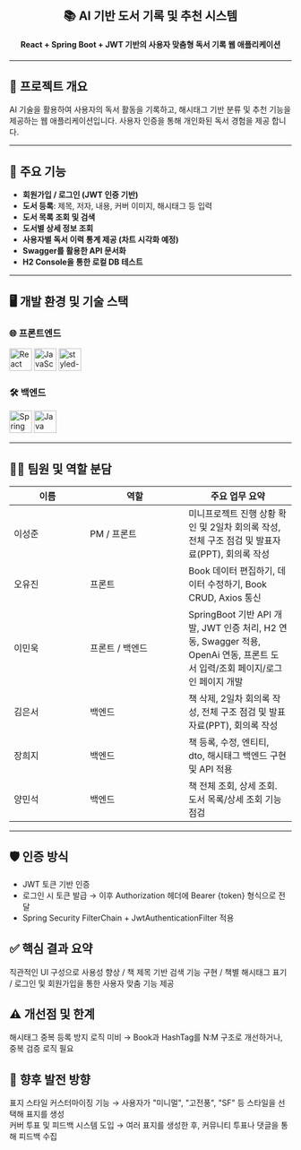 <div align="center">
  <h2>📚 AI 기반 도서 기록 및 추천 시스템</h2>
  <h4>React + Spring Boot + JWT 기반의 사용자 맞춤형 독서 기록 웹 애플리케이션</h4>
</div>

---

## 📌 프로젝트 개요

AI 기술을 활용하여 사용자의 독서 활동을 기록하고, 해시태그 기반 분류 및 추천 기능을 제공하는 웹 애플리케이션입니다. 사용자 인증을 통해 개인화된 독서 경험을 제공 합니다.

---

## 🔧 주요 기능

- **회원가입 / 로그인 (JWT 인증 기반)**
- **도서 등록**: 제목, 저자, 내용, 커버 이미지, 해시태그 등 입력
- **도서 목록 조회 및 검색**
- **도서별 상세 정보 조회**
- **사용자별 독서 이력 통계 제공 (차트 시각화 예정)**
- **Swagger를 활용한 API 문서화**
- **H2 Console을 통한 로컬 DB 테스트**

---

## 🖥️ 개발 환경 및 기술 스택

### 🌐 프론트엔드
<p align="left">
  <img src="https://cdn.jsdelivr.net/gh/devicons/devicon/icons/react/react-original.svg" height="40" alt="React" />
  <img src="https://cdn.jsdelivr.net/gh/devicons/devicon/icons/javascript/javascript-original.svg" height="40" alt="JavaScript" />
  <img src="https://raw.githubusercontent.com/styled-components/brand/master/styled-components.png" height="40" alt="styled-components" />
</p>

### 🛠 백엔드
<p align="left">
  <img src="https://cdn.jsdelivr.net/gh/devicons/devicon/icons/spring/spring-original.svg" height="40" alt="Spring Boot" />
  <img src="https://cdn.jsdelivr.net/gh/devicons/devicon/icons/java/java-original.svg" height="40" alt="Java" />
</p>

---

## 🧑‍💻 팀원 및 역할 분담

<table>
  <thead>
    <tr>
      <th width="120px">이름</th>
      <th width="160px">역할</th>
      <th>주요 업무 요약</th>
    </tr>
  </thead>
  <tbody>
    <tr>
      <td>이성준</td>
      <td>PM / 프론트</td>
      <td>미니프로젝트 진행 상황 확인 및 2일차 회의록 작성, 전체 구조 점검 및 발표자료(PPT), 회의록 작성</td>
    </tr>
    <tr>
      <td>오유진</td>
      <td>프론트</td>
      <td>Book 데이터 편집하기, 데이터 수정하기, Book CRUD, Axios 통신</td>
    </tr>
    <tr>
      <td>이민욱</td>
      <td>프론트 / 백엔드</td>
      <td>SpringBoot 기반 API 개발, JWT 인증 처리, H2 연동, Swagger 적용, OpenAi 연동, 프론트 도서 입력/조회 페이지/로그인 페이지 개발</td>
    </tr>
    <tr>
      <td>김은서</td>
      <td>백엔드</td>
      <td>책 삭제, 2일차 회의록 작성, 전체 구조 점검 및 발표자료(PPT), 회의록 작성</td>
    </tr>
    <tr>
      <td>장희지</td>
      <td>백엔드</td>
      <td>책 등록, 수정, 엔티티, dto, 해시태그 백엔드 구현 및 API 적용</td>
    </tr>
    <tr>
      <td>양민석</td>
      <td>백엔드</td>
      <td>책 전체 조회, 상세 조회. 도서 목록/상세 조회 기능 점검</td>
    </tr>
  </tbody>
</table>

---

## 🛡️ 인증 방식
- 	JWT 토큰 기반 인증
- 	로그인 시 토큰 발급 → 이후 Authorization 헤더에 Bearer {token} 형식으로 전달
- 	Spring Security FilterChain + JwtAuthenticationFilter 적용

## ✅ 핵심 결과 요약  
직관적인 UI 구성으로 사용성 향상 / 책 제목 기반 검색 기능 구현 /  책별 해시태그 표기 / 로그인 및 회원가입을 통한 사용자 맞춤 기능 제공  

## ⚠️ 개선점 및 한계  
 해시태그 중복 등록 방지 로직 미비 → Book과 HashTag를 N:M 구조로 개선하거나, 중복 검증 로직 필요  

## 🌱 향후 발전 방향  
표지 스타일 커스터마이징 기능 → 사용자가 "미니멀", "고전풍", "SF" 등 스타일을 선택해 표지를 생성  
커버 투표 및 피드백 시스템 도입 → 여러 표지를 생성한 후, 커뮤니티 투표나 댓글을 통해 피드백 수집

